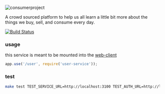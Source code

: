 ![consumerproject](http://i.imgur.com/iLlaWxJ.png)

A crowd sourced platform to help us all learn a little bit more about the
things we buy, sell, and consume every day.

[![Build Status](https://travis-ci.org/consumr-project/user-service.svg?branch=master)](https://travis-ci.org/consumr-project/user-service)

### usage

this service is meant to be mounted into the
[web-client](https://github.com/consumr-project/web-client)

```js
app.use('/user', require('user-service'));
```

### test
```bash
make test TEST_SERVICE_URL=http://localhost:3100 TEST_AUTH_URL=http://localhost:3100/auth
```
